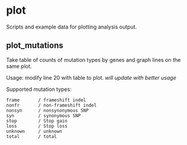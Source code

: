 # plot
Scripts and example data for plotting analysis output.

## plot_mutations
Take table of counts of mutation types by genes and graph lines on the same plot.

Usage: modify line 20 with table to plot.
*will update with better usage*

Supported mutation types:
```
frame       / frameshift indel
nonfr       / non-frameshift indel
nonsyn      / nonsynonymous SNP
syn         / synonymous SNP
stop        / Stop gain
loss        / Stop loss
unknown     / unknown
total       / total
```
